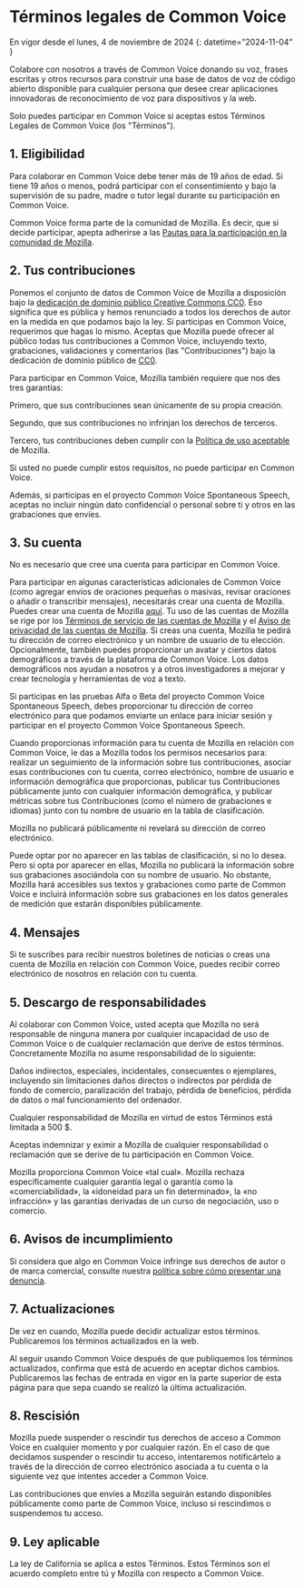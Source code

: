 # Términos legales de Common Voice

En vigor desde el lunes, 4 de noviembre de 2024 {: datetime="2024-11-04" }

Colabore con nosotros a través de Common Voice donando su voz, frases escritas y otros recursos para construir una base de datos de voz de código abierto disponible para cualquier persona que desee crear aplicaciones innovadoras de reconocimiento de voz para dispositivos y la web.

Solo puedes participar en Common Voice si aceptas estos Términos Legales de Common Voice (los "Términos"). 

## 1. Eligibilidad

Para colaborar en Common Voice debe tener más de 19 años de edad. Si tiene 19 años o menos, podrá participar con el consentimiento y bajo la supervisión de su padre, madre o tutor legal durante su participación en Common Voice.

Common Voice forma parte de la comunidad de Mozilla. Es decir, que si decide participar, apepta adherirse a las [Pautas para la participación en la comunidad de Mozilla](https://www.mozilla.org/about/governance/policies/participation/). 

## 2. Tus contribuciones

Ponemos el conjunto de datos de Common Voice de Mozilla a disposición bajo la [dedicación de dominio público Creative Commons CC0](https://creativecommons.org/publicdomain/zero/1.0/). Eso significa que es pública y hemos renunciado a todos los derechos de autor en la medida en que podamos bajo la ley. Si participas en Common Voice, requerimos que hagas lo mismo. Aceptas que Mozilla puede ofrecer al público todas tus contribuciones a Common Voice, incluyendo texto, grabaciones, validaciones y comentarios (las "Contribuciones") bajo la dedicación de dominio público de [CC0](https://creativecommons.org/publicdomain/zero/1.0/). 

Para participar en Common Voice, Mozilla también requiere que nos des tres garantías: 

Primero, que sus contribuciones sean únicamente de su propia creación.

Segundo, que sus contribuciones no infrinjan los derechos de terceros. 

Tercero, tus contribuciones deben cumplir con la [Política de uso aceptable](https://www.mozilla.org/about/legal/acceptable-use/) de Mozilla.

Si usted no puede cumplir estos requisitos, no puede participar en Common Voice. 

Además, si participas en el proyecto Common Voice Spontaneous Speech, aceptas no incluir ningún dato confidencial o personal sobre ti y otros en las grabaciones que envíes. 

## 3. Su cuenta

No es necesario que cree una cuenta para participar en Common Voice. 

Para participar en algunas características adicionales de Common Voice (como agregar envíos de oraciones pequeñas o masivas, revisar oraciones o añadir o transcribir mensajes), necesitarás crear una cuenta de Mozilla. Puedes crear una cuenta de Mozilla [aquí](https://commonvoice.mozilla.org/mozaws.net/signin). Tu uso de las cuentas de Mozilla se rige por los [Términos de servicio de las cuentas de Mozilla](https://www.mozilla.org/about/legal/terms/services/) y el [Aviso de privacidad de las cuentas de Mozilla](https://www.mozilla.org/privacy/mozilla-accounts/). Si creas una cuenta, Mozilla te pedirá tu dirección de correo electrónico y un nombre de usuario de tu elección. Opcionalmente, también puedes proporcionar un avatar y ciertos datos demográficos a través de la plataforma de Common Voice. Los datos demográficos nos ayudan a nosotros y a otros investigadores a mejorar y crear tecnología y herramientas de voz a texto.

Si participas en las pruebas Alfa o Beta del proyecto Common Voice Spontaneous Speech, debes proporcionar tu dirección de correo electrónico para que podamos enviarte un enlace para iniciar sesión y participar en el proyecto Common Voice Spontaneous Speech. 

Cuando proporcionas información para tu cuenta de Mozilla en relación con Common Voice, le das a Mozilla todos los permisos necesarios para: realizar un seguimiento de la información sobre tus contribuciones, asociar esas contribuciones con tu cuenta, correo electrónico, nombre de usuario e información demográfica que proporcionas, publicar tus Contribuciones públicamente junto con cualquier información demográfica, y publicar métricas sobre tus Contribuciones (como el número de grabaciones e idiomas) junto con tu nombre de usuario en la tabla de clasificación.  

Mozilla no publicará públicamente ni revelará su dirección de correo electrónico.

Puede optar por no aparecer en las tablas de clasificación, si no lo desea. Pero si opta por aparecer en ellas, Mozilla no publicará la información sobre sus grabaciones asociándola con su nombre de usuario. No obstante, Mozilla hará accesibles sus textos y grabaciones como parte de Common Voice e incluirá información sobre sus grabaciones en los datos generales de medición que estarán disponibles públicamente.

## 4. Mensajes

Si te suscribes para recibir nuestros boletines de noticias o creas una cuenta de Mozilla en relación con Common Voice, puedes recibir correo electrónico de nosotros en relación con tu cuenta. 

## 5. Descargo de responsabilidades

Al colaborar con Common Voice, usted acepta que Mozilla no será responsable de ninguna manera por cualquier incapacidad de uso de Common Voice o de cualquier reclamación que derive de estos términos. Concretamente Mozilla no asume responsabilidad de lo siguiente:

Daños indirectos, especiales, incidentales, consecuentes o ejemplares, incluyendo sin limitaciones daños directos o indirectos por pérdida de fondo de comercio, paralización del trabajo, pérdida de beneficios, pérdida de datos o mal funcionamiento del ordenador.

Cualquier responsabilidad de Mozilla en virtud de estos Términos está limitada a 500 $. 

Aceptas indemnizar y eximir a Mozilla de cualquier responsabilidad o reclamación que se derive de tu participación en Common Voice. 

Mozilla proporciona Common Voice «tal cual». Mozilla rechaza específicamente cualquier garantía legal o garantía como la «comerciabilidad», la «idoneidad para un fin determinado», la «no infracción» y las garantías derivadas de un curso de negociación, uso o comercio. 

## 6. Avisos de incumplimiento

Si considera que algo en Common Voice infringe sus derechos de autor o de marca comercial, consulte nuestra [política sobre cómo presentar una denuncia](https://www.mozilla.org/about/legal/report-infringement/).

## 7. Actualizaciones

De vez en cuando, Mozilla puede decidir actualizar estos términos. Publicaremos los términos actualizados en la web.

Al seguir usando Common Voice después de que publiquemos los términos actualizados, confirma que está de acuerdo en aceptar dichos cambios. Publicaremos las fechas de entrada en vigor en la parte superior de esta página para que sepa cuando se realizó la última actualización.

## 8. Rescisión

Mozilla puede suspender o rescindir tus derechos de acceso a Common Voice en cualquier momento y por cualquier razón. En el caso de que decidamos suspender o rescindir tu acceso, intentaremos notificártelo a través de la dirección de correo electrónico asociada a tu cuenta o la siguiente vez que intentes acceder a Common Voice. 

Las contribuciones que envíes a Mozilla seguirán estando disponibles públicamente como parte de Common Voice, incluso si rescindimos o suspendemos tu acceso. 

## 9. Ley aplicable

La ley de California se aplica a estos Términos. Estos Términos son el acuerdo completo entre tú y Mozilla con respecto a Common Voice. 

